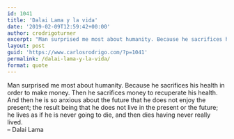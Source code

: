 ```yaml
---
id: 1041
title: 'Dalai Lama y la vida'
date: '2019-02-09T12:59:42+00:00'
author: crodrigoturner
excerpt: "Man surprised me most about humanity. Because he sacrifices his health in order to make money. Then he sacrifices money to recuperate his health. And then he is so anxious about the future that he does not enjoy the present; the result being that he does not live in the present or the future; he lives as if he is never going to die, and then dies having never really lived.\r\n- Dalai Lama"
layout: post
guid: 'https://www.carlosrodrigo.com/?p=1041'
permalink: /dalai-lama-y-la-vida/
format: quote
---
```


Man surprised me most about humanity. Because he sacrifices his health in order to make money. Then he sacrifices money to recuperate his health. And then he is so anxious about the future that he does not enjoy the present; the result being that he does not live in the present or the future; he lives as if he is never going to die, and then dies having never really lived.  
– Dalai Lama